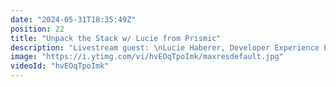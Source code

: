 ```yaml
---
date: "2024-05-31T18:35:49Z"
position: 22
title: "Unpack the Stack w/ Lucie from Prismic"
description: "Livestream guest: \nLucie Haberer, Developer Experience Engineer, Prismic\nhttps://twitter.com/li_hbr\nhttps://twitter.com/prismicio\n\nLivestream Host: Tim Benniks \nhttps://twitter.com/timbenniks\nhttps://www.linkedin.com/in/timbenniks/\n\nJoin us on Discord at https://uniform.to/discord\n\nFollow us on:\nFacebook: https://www.facebook.com/people/Uniform/\nTwitter: https://twitter.com/UniformDev \nLinkedIn: https://www.linkedin.com/company/uniformdev \nInstagram: https://www.instagram.com/uniform.dev/"
image: "https://i.ytimg.com/vi/hvEOqTpoImk/maxresdefault.jpg"
videoId: "hvEOqTpoImk"
---
```



